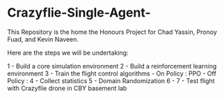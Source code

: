 # Crazyflie-Single-Agent-
This Repository is the home the Honours Project for Chad Yassin, Pronoy Fuad, and Kevin Naveen.


Here are the steps we will be undertaking:

1 - Build a core simulation environment
2 - Build a reinforcement learning environment
3 - Train the flight control algorithms
    - On Policy : PPO
    - Off Policy : 
4 - Collect statistics
5 - Domain Randomization
6 - 
7 - Test flight with Crazyflie drone in CBY basement lab
